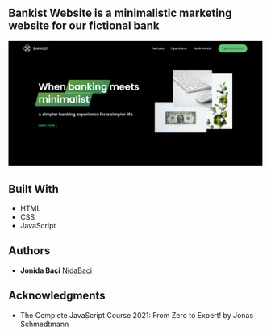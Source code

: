 ## Bankist Website is a minimalistic marketing website for our fictional bank      

![Bankist Website Frontpage Image](./img/bankis-frontpage.PNG)

## Built With

  * HTML
  * CSS
  * JavaScript

## Authors

  - **Jonida Baçi**
    [NidaBaci](https://nidabaci.github.com/)
    
## Acknowledgments

  * The Complete JavaScript Course 2021: From Zero to Expert! by Jonas Schmedtmann